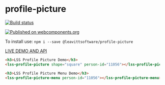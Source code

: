 # profile-picture

[![Build status](https://ci.appveyor.com/api/projects/status/l7ia32h1aj6ursli?svg=true)](https://ci.appveyor.com/project/aarondrabeck/profile-picture)

[![Published on webcomponents.org](https://img.shields.io/badge/webcomponents.org-published-blue.svg)](https://www.webcomponents.org/element/LssPolymerElements/profile-picture)

To install use: `npm i --save @leavittsoftware/profile-picture`

[ LIVE DEMO AND API ](https://www.webcomponents.org/element/LssPolymerElements/profile-picture)

<!---
```
<custom-element-demo>
  <template is="dom-bind">
    <script src="../webcomponentsjs/webcomponents-lite.js"></script>
    <link rel="import" href="lss-profile-picture-menu.html">
    <link rel="import" href="lss-profile-picture.html">
        <style is="custom-style" include="demo-pages-shared-styles">

            lss-profile-picture-menu[person-id="771130"] {
                --lss-profile-picture-menu-button-background-color: var(--paper-indigo-500);
                --lss-profile-picture-menu-button-color: #fff;
                --lss-profile-picture-signout-button-background-color: var(--paper-pink-a200);
                --lss-profile-picture-signout-button-color: #fff;
            }

            lss-profile-picture-menu {
              margin-bottom: 200px;
            }
        </style>
    <next-code-block></next-code-block>
  </template>
</custom-element-demo>
```
-->

```html
<h3>LSS Profile Picture Demo</h3>
<lss-profile-picture shape="square" person-id="11056"></lss-profile-picture>

<h3>LSS Profile Picture Menu Demo</h3>
<lss-profile-picture-menu person-id="11056"></lss-profile-picture-menu>
```
